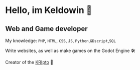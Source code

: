 # Hello, im Keldowin 👋
## **Web** and **Game** developer

My knowledge: `PHP`, `HTML`, `CSS`, `JS`, `Python`,`GDscript`,`SQL`

Write websites, as well as make games on the Godot Engine 🛠

Creator of the [KRIpto](https://vk.com/kriptooff) 💚

